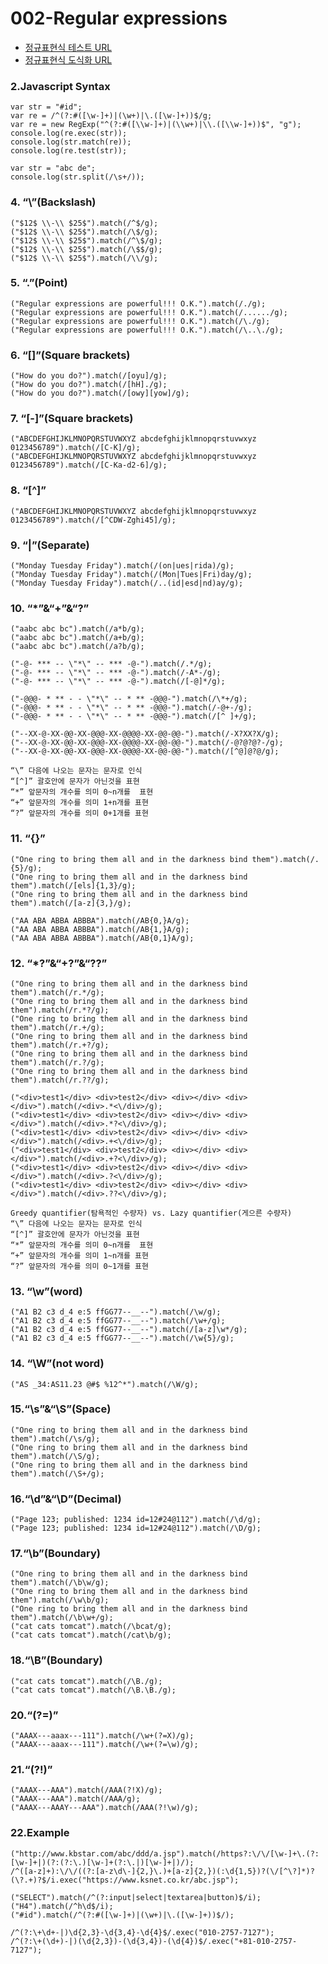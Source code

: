 002-Regular expressions
==========

* [정규표현식 테스트 URL](http://www.regexr.com)
* [정규표현식 도식화 URL](http://www.regexper.com)

### 2.Javascript Syntax
    var str = "#id";
    var re = /^(?:#([\w-]+)|(\w+)|\.([\w-]+))$/g;
    var re = new RegExp("^(?:#([\\w-]+)|(\\w+)|\\.([\\w-]+))$", "g");
    console.log(re.exec(str));
    console.log(str.match(re));
    console.log(re.test(str));

    var str = "abc de";
    console.log(str.split(/\s+/));

### 4. “\”(Backslash)
    ("$12$ \\-\\ $25$").match(/^$/g);
    ("$12$ \\-\\ $25$").match(/\$/g);
    ("$12$ \\-\\ $25$").match(/^\$/g);
    ("$12$ \\-\\ $25$").match(/\$$/g);
    ("$12$ \\-\\ $25$").match(/\\/g);

### 5. “.”(Point)
    ("Regular expressions are powerful!!! O.K.").match(/./g);
    ("Regular expressions are powerful!!! O.K.").match(/....../g);
    ("Regular expressions are powerful!!! O.K.").match(/\./g);
    ("Regular expressions are powerful!!! O.K.").match(/\..\./g);

### 6. “[]”(Square brackets)
    ("How do you do?").match(/[oyu]/g);
    ("How do you do?").match(/[hH]./g);
    ("How do you do?").match(/[owy][yow]/g);

### 7. “[-]”(Square brackets)
    ("ABCDEFGHIJKLMNOPQRSTUVWXYZ abcdefghijklmnopqrstuvwxyz 0123456789").match(/[C-K]/g);
    ("ABCDEFGHIJKLMNOPQRSTUVWXYZ abcdefghijklmnopqrstuvwxyz 0123456789").match(/[C-Ka-d2-6]/g);

### 8. “[^]”
    ("ABCDEFGHIJKLMNOPQRSTUVWXYZ abcdefghijklmnopqrstuvwxyz 0123456789").match(/[^CDW-Zghi45]/g);

### 9. “|”(Separate)
    ("Monday Tuesday Friday").match(/(on|ues|rida)/g);
    ("Monday Tuesday Friday").match(/(Mon|Tues|Fri)day/g);
    ("Monday Tuesday Friday").match(/..(id|esd|nd)ay/g);

### 10. “*”&“+”&“?”
    ("aabc abc bc").match(/a*b/g);
    ("aabc abc bc").match(/a+b/g);
    ("aabc abc bc").match(/a?b/g);

    ("-@- *** -- \"*\" -- *** -@-").match(/.*/g);
    ("-@- *** -- \"*\" -- *** -@-").match(/-A*-/g);
    ("-@- *** -- \"*\" -- *** -@-").match(/[-@]*/g);

    ("-@@@- * ** - - \"*\" -- * ** -@@@-").match(/\*+/g);
    ("-@@@- * ** - - \"*\" -- * ** -@@@-").match(/-@+-/g);
    ("-@@@- * ** - - \"*\" -- * ** -@@@-").match(/[^ ]+/g);

    ("--XX-@-XX-@@-XX-@@@-XX-@@@@-XX-@@-@@-").match(/-X?XX?X/g);
    ("--XX-@-XX-@@-XX-@@@-XX-@@@@-XX-@@-@@-").match(/-@?@?@?-/g);
    ("--XX-@-XX-@@-XX-@@@-XX-@@@@-XX-@@-@@-").match(/[^@]@?@/g);

```
“\” 다음에 나오는 문자는 문자로 인식
“[^]” 괄호안에 문자가 아닌것을 표현
“*” 앞문자의 개수를 의미 0~n개를  표현
“+” 앞문자의 개수를 의미 1+n개를 표현
“?” 앞문자의 개수를 의미 0+1개를 표현
```

### 11. “{}”
    ("One ring to bring them all and in the darkness bind them").match(/.{5}/g);
    ("One ring to bring them all and in the darkness bind them").match(/[els]{1,3}/g);
    ("One ring to bring them all and in the darkness bind them").match(/[a-z]{3,}/g);

    ("AA ABA ABBA ABBBA").match(/AB{0,}A/g);
    ("AA ABA ABBA ABBBA").match(/AB{1,}A/g);
    ("AA ABA ABBA ABBBA").match(/AB{0,1}A/g);

### 12. “*?”&“+?”&“??”
    ("One ring to bring them all and in the darkness bind them").match(/r.*/g);
    ("One ring to bring them all and in the darkness bind them").match(/r.*?/g);
    ("One ring to bring them all and in the darkness bind them").match(/r.+/g);
    ("One ring to bring them all and in the darkness bind them").match(/r.+?/g);
    ("One ring to bring them all and in the darkness bind them").match(/r.?/g);
    ("One ring to bring them all and in the darkness bind them").match(/r.??/g);

```
("<div>test1</div> <div>test2</div> <div></div> <div></div>").match(/<div>.*<\/div>/g);
("<div>test1</div> <div>test2</div> <div></div> <div></div>").match(/<div>.*?<\/div>/g);
("<div>test1</div> <div>test2</div> <div></div> <div></div>").match(/<div>.+<\/div>/g);
("<div>test1</div> <div>test2</div> <div></div> <div></div>").match(/<div>.+?<\/div>/g);
("<div>test1</div> <div>test2</div> <div></div> <div></div>").match(/<div>.?<\/div>/g);
("<div>test1</div> <div>test2</div> <div></div> <div></div>").match(/<div>.??<\/div>/g);
```

```
Greedy quantifier(탐욕적인 수량자) vs. Lazy quantifier(게으른 수량자)
“\” 다음에 나오는 문자는 문자로 인식
“[^]” 괄호안에 문자가 아닌것을 표현
“*” 앞문자의 개수를 의미 0~n개를  표현
“+” 앞문자의 개수를 의미 1~n개를 표현
“?” 앞문자의 개수를 의미 0~1개를 표현
```

### 13. “\w”(word)
    ("A1 B2 c3 d_4 e:5 ffGG77--__--").match(/\w/g);
    ("A1 B2 c3 d_4 e:5 ffGG77--__--").match(/\w+/g);
    ("A1 B2 c3 d_4 e:5 ffGG77--__--").match(/[a-z]\w*/g);
    ("A1 B2 c3 d_4 e:5 ffGG77--__--").match(/\w{5}/g);

### 14. “\W”(not word)
    ("AS _34:AS11.23 @#$ %12^*").match(/\W/g);

### 15.“\s”&“\S”(Space)
    ("One ring to bring them all and in the darkness bind them").match(/\s/g);
    ("One ring to bring them all and in the darkness bind them").match(/\S/g);
    ("One ring to bring them all and in the darkness bind them").match(/\S+/g);

### 16.“\d”&“\D”(Decimal)
    ("Page 123; published: 1234 id=12#24@112").match(/\d/g);
    ("Page 123; published: 1234 id=12#24@112").match(/\D/g);

### 17.“\b”(Boundary)
    ("One ring to bring them all and in the darkness bind them").match(/\b\w/g);
    ("One ring to bring them all and in the darkness bind them").match(/\w\b/g);
    ("One ring to bring them all and in the darkness bind them").match(/\b\w+/g);
    ("cat cats tomcat").match(/\bcat/g);
    ("cat cats tomcat").match(/cat\b/g);

### 18.“\B”(Boundary)
    ("cat cats tomcat").match(/\B./g);
    ("cat cats tomcat").match(/\B.\B./g);


### 20.“(?=<pattern>)”
    ("AAAX---aaax---111").match(/\w+(?=X)/g);
    ("AAAX---aaax---111").match(/\w+(?=\w)/g);

### 21.“(?!<pattern>)”
    ("AAAX---AAA").match(/AAA(?!X)/g);
    ("AAAX---AAA").match(/AAA/g);
    ("AAAX---AAAY---AAA").match(/AAA(?!\w)/g);

### 22.Example
    ("http://www.kbstar.com/abc/ddd/a.jsp").match(/https?:\/\/[\w-]+\.(?:[\w-]+|)(?:(?:\.)[\w-]+(?:\.|)[\w-]+|)/);
    /^([a-z]+):\/\/((?:[a-z\d\-]{2,}\.)+[a-z]{2,})(:\d{1,5})?(\/[^\?]*)?(\?.+)?$/i.exec("https://www.ksnet.co.kr/abc.jsp");

    ("SELECT").match(/^(?:input|select|textarea|button)$/i);
    ("H4").match(/^h\d$/i);
    ("#id").match(/^(?:#([\w-]+)|(\w+)|\.([\w-]+))$/);

    /^(?:\+\d+-|)\d{2,3}-\d{3,4}-\d{4}$/.exec("010-2757-7127");
    /^(?:\+(\d+)-|)(\d{2,3})-(\d{3,4})-(\d{4})$/.exec("+81-010-2757-7127");
